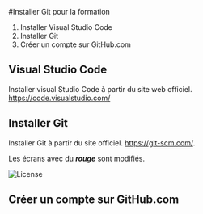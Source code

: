 #Installer Git pour la formation

1. Installer Visual Studio Code
2. Installer Git
3. Créer un compte sur GitHub.com

## Visual Studio Code

Installer visual Studio Code à partir du site web officiel. https://code.visualstudio.com/

## Installer Git

Installer Git à partir du site officiel. https://git-scm.com/.

Les écrans avec du **_rouge_** sont modifiés.

![License](./License.png)






## Créer un compte sur GitHub.com
